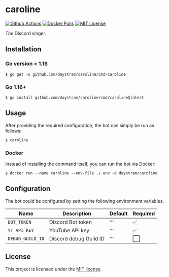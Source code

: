 # caroline

[![Github Actions](https://github.com/daystram/caroline/actions/workflows/ci.yml/badge.svg)](https://github.com/daystram/caroline/actions/workflows/ci.yml)
[![Docker Pulls](https://img.shields.io/docker/pulls/daystram/caroline)](https://hub.docker.com/r/daystram/caroline)
[![MIT License](https://img.shields.io/github/license/daystram/caroline)](https://github.com/daystram/caroline/blob/master/LICENSE)

_The_ Discord singer.

## Installation

### Go version < 1.16

```shell
$ go get -u github.com/daystram/caroline/cmd/caroline
```

### Go 1.16+

```shell
$ go install github.com/daystram/caroline/cmd/caroline@latest
```

## Usage

After providing the required configuration, the bot can simply be run as follows:

```shell
$ caroline
```

### Docker

Instead of installing the command itself, you can run the bot via Docker:

```shell
$ docker run --name caroline --env-file ./.env -d daystram/caroline
```

## Configuration

The bot could be configured by setting the following environment variables.

| Name             | Description            | Default | Required |
| ---------------- | ---------------------- | ------- | -------- |
| `BOT_TOKEN`      | Discord Bot token      | `""`    | ✅       |
| `YT_API_KEY`     | YouTube API key        | `""`    | ✅       |
| `DEBUG_GUILD_ID` | Discord debug Guild ID | `""`    | ⬜       |

## License

This project is licensed under the [MIT license](./LICENSE).
